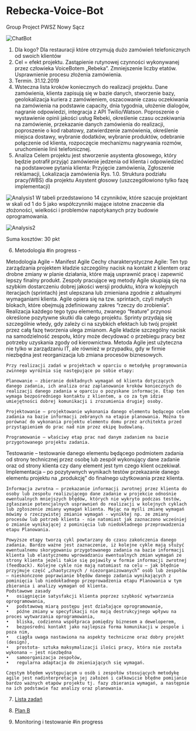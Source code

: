 # Rebecka-Voice-Bot

Group Project
PWSZ Nowy Sącz

![ChatBot](https://miro.medium.com/max/1200/0*Ocrf5g0MBNVSOrG1.png)

1.	Dla kogo? Dla restauracji które otrzymują dużo zamówień telefonicznych od swoich klientów
2.	Cel = efekt projektu. Zastąpienie rutynowej czynności wykonywanej przez człowieka VoiceBotem „Rebeka”. Zmniejszenie liczby etatów. Usprawnienie procesu złożenia zamówienia.
3.	Termin. 31.12.2019
4.	Wsteczna lista kroków koniecznych do realizacji projektu. 
Dane zamówienia, klienta zapisują się w bazie danych, stworzenie bazy, geolokalizacja kuriera z zamówieniem, oszacowanie czasu oczekiwania na zamówienia na podstawie capacity, dnia tygodnia, ułożenie dialogów, nagranie odpowiedzi, integracja z API Twilio/Watson.
Poproszenie o wystawienie opinii jakości usług Rebeki, określenie czasu oczekiwania na zamówienie, przekazanie danych zamówienia do realizacji, poproszenie o kod rabatowy, zatwierdzenie zamówienia, określenie miejsca dostawy, wybranie dodatków, wybranie produktów, odebranie połączenie od klienta, rozpoczęcie mechanizmu nagrywania rozmów, uruchomienie linii telefonicznej.
5.	Analiza
Celem projektu jest stworzenie asystenta głosowego, który będzie potrafił przyjąć zamówienie jedzenia od klienta i odpowiedzieć na podstawowe pytania klienta: 
Przyjęcie zamówienia, Zgłoszenie reklamacji, Lokalizacja zamówienia
Rys. 1.0. Struktura podziału pracy(WBS) dla projektu Asystent głosowy (uszczegółowiono tylko fazę implementacji)

![Analysis1](https://imagizer.imageshack.com/img924/1167/LtpT26.png)
W tabeli przedstawiono 14 czynników, które szacuje projektant w skali od 1 do 5 jako współczynniki mające istotne znaczenie dla złożoności, wielkości i problemów napotykanych przy budowie oprogramowania.

![Analysis2](https://imagizer.imageshack.com/img923/4290/8Z9bdB.png)

Suma kosztów: 30 pkt

6.  Metodologia #in progress - 

  Metodologia Agile – Manifest Agile
Cechy charakterystyczne Agile:
Ten typ zarządzania projektem kładzie szczególny nacisk na kontakt z klientem oraz drobne zmiany w planie działania, które mają usprawnić pracę i zapewnić lepszy finalny produkt.
Zespoły pracujące wg metody Agile skupiają się na szybkim dostarczeniu dobrej jakości wersji produktu, która w kolejnych iteracjach (sprintach) jest ulepszana lub zmieniana zgodnie z aktualnymi wymaganiami klienta.
Agile opiera się na tzw. sprintach, czyli małych blokach, które obejmują zdefiniowany zakres “rzeczy do zrobienia”.
Realizacja każdego tego typu elementu, zwanego “feature” przynosi określone pozytywne skutki dla całego projektu.
Sprinty przydają się szczególnie wtedy, gdy zależy ci na szybkich efektach lub twój projekt przez całą fazę tworzenia ulega zmianom.
Agile kładzie szczególny nacisk na samodzielność zespołu, który może decydować o przebiegu pracy bez potrzeby uzyskania zgody od kierownictwa.
Metoda Agile jest użyteczna nie tylko w zarządzaniu IT, ale również w przypadku, gdy w firmie niezbędna jest reorganizacja lub zmiana procesów biznesowych.

    Przy realizacji zadań w projektach w oparciu o metodykę programowania zwinnego wyróżnia się następujące po sobie etapy: 

    Planowanie – zbieranie dokładnych wymagań od klienta dotyczących danego zadania, ich analiza oraz zaplanowanie kroków koniecznych do realizacji danego zadania w oparciu o pozyskane informacje. Etap ten wymaga bezpośredniego kontaktu z klientem, a co za tym idzie umiejętności dobrej komunikacji i zrozumienia drugiej osoby. 
    
    Projektowanie – projektowanie wykonania danego elementu będącego celem zadania na bazie informacji zebranych na etapie planowania. Można to porównać do wykonania projektu elementu domu przez architekta przed przystąpieniem do prac nad nim przez ekipę budowlaną. 
    
    Programowanie – właściwy etap prac nad danym zadaniem na bazie przygotowanego projektu zadania. 
Testowanie – testowanie danego elementu będącego podmiotem zadania od strony technicznej przez osobę lub zespół wykonujący dane zadanie oraz od strony klienta czy dany element jest tym czego klient oczekiwał. 
    Implementacja – po pozytywnych wynikach testów przekazanie danego elementu projektu na „produkcję” do finalnego użytkowania przez klienta. 
    
    Informacja zwrotna – przekazanie informacji zwrotnej przez klienta do osoby lub zespołu realizującego dane zadanie w projekcie odnośnie ewentualnych mniejszych błędów, których nie wykryto podczas testów, zgłaszanie potencjalnych usprawnień do realizacji w kolejnych cyklach lub zgłoszenie zmiany wymagań klienta. Mając na myśli zmianę wymagań mówimy o rzeczywistej zmianie wymagań - wynikłej np. ze zmiany procesów lub potrzeb klienta - nie natomiast jak zaznaczono wcześniej o zmianie wynikającej z pominięcia lub niedokładnego przeprowadzenia etapu Planowania. 
    
    Powyższe etapy tworzą cykl powtarzany do czasu zakończenia danego zadania. Bardzo ważne jest zaznaczenie, iż kolejne cykle mają służyć ewentualnemu skorygowaniu przygotowanego zadania na bazie informacji klienta lub elastycznemu wprowadzaniu ewentualnych zmian wymagań ze strony klienta jeżeli takie się pojawiły w formie informacji zwrotnej (feedback). Kolejne cykle nie mają natomiast na celu – jak błędnie przyjmuje część „chaotycznych / niezorganizowanych” osób lub zespołów – nieskończone poprawianie błędów danego zadania wynikających z pominięcia lub niedokładnego przeprowadzenia etapu Planowania w tym zbierania i analizy wymagań od klienta.
    Podstawowe zasady
    •	osiągnięcie satysfakcji klienta poprzez szybkość wytwarzania oprogramowania,
    •	podstawową miarą postępu jest działające oprogramowanie,
    •	późne zmiany w specyfikacji nie mają destrukcyjnego wpływu na proces wytwarzania oprogramowania,
    •	bliska, codzienna współpraca pomiędzy biznesem a deweloperem,
    •	bezpośredni kontakt jako najlepsza forma komunikacji w zespole i poza nim,
    •	ciągła uwaga nastawiona na aspekty techniczne oraz dobry projekt (design),
    •	prostota- sztuka maksymalizacji ilości pracy, która nie została wykonana – jest niezbędna
    •	samoorganizacja zespołów,
    •	regularna adaptacja do zmieniających się wymagań.

    Częstym błędem występującym u osób i zespołów stosujących metodykę agile jest nadinterpretacja jej założeń i całkowicie błędne pomijanie bardzo ważnych etapów projektu tj. fazy zbierania wymagań, a następnie na ich podstawie faz analizy oraz planowania.

7.	[Lista zadań](Scheme.md)

8.	[Plan B](/images/PlanB.MD)
9.	Monitoring i testowanie #in progress

